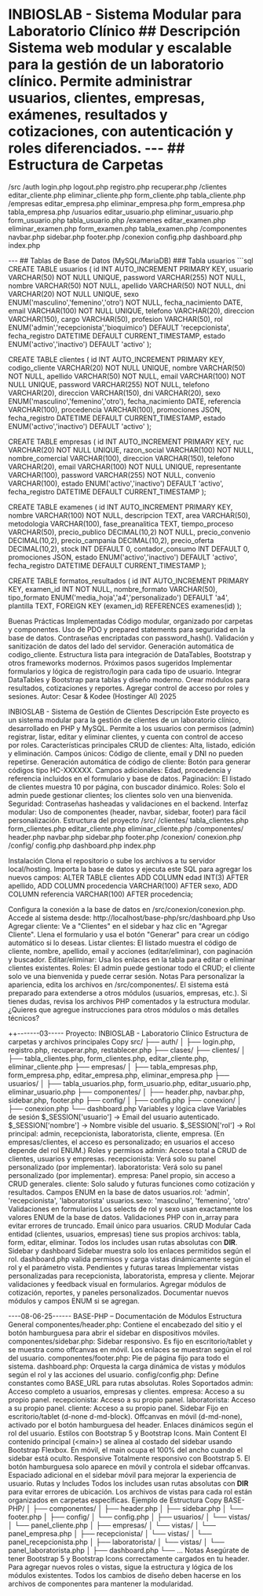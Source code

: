 # INBIOSLAB - Sistema Modular para Laboratorio Clínico ## Descripción Sistema web modular y escalable para la gestión de un laboratorio clínico. Permite administrar usuarios, clientes, empresas, exámenes, resultados y cotizaciones, con autenticación y roles diferenciados. --- ## Estructura de Carpetas 

/src /auth login.php logout.php registro.php recuperar.php /clientes editar_cliente.php eliminar_cliente.php form_cliente.php tabla_cliente.php /empresas editar_empresa.php eliminar_empresa.php form_empresa.php tabla_empresa.php /usuarios editar_usuario.php eliminar_usuario.php form_usuario.php tabla_usuario.php /examenes editar_examen.php eliminar_examen.php form_examen.php tabla_examen.php /componentes navbar.php sidebar.php footer.php /conexion config.php dashboard.php index.php

 --- ## Tablas de Base de Datos (MySQL/MariaDB) ### Tabla usuarios ```sql CREATE TABLE usuarios ( id INT AUTO_INCREMENT PRIMARY KEY, usuario VARCHAR(50) NOT NULL UNIQUE, password VARCHAR(255) NOT NULL, nombre VARCHAR(50) NOT NULL, apellido VARCHAR(50) NOT NULL, dni VARCHAR(20) NOT NULL UNIQUE, sexo ENUM('masculino','femenino','otro') NOT NULL, fecha_nacimiento DATE, email VARCHAR(100) NOT NULL UNIQUE, telefono VARCHAR(20), direccion VARCHAR(150), cargo VARCHAR(50), profesion VARCHAR(50), rol ENUM('admin','recepcionista','bioquimico') DEFAULT 'recepcionista', fecha_registro DATETIME DEFAULT CURRENT_TIMESTAMP, estado ENUM('activo','inactivo') DEFAULT 'activo' ); 

 CREATE TABLE clientes ( id INT AUTO_INCREMENT PRIMARY KEY, codigo_cliente VARCHAR(20) NOT NULL UNIQUE, nombre VARCHAR(50) NOT NULL, apellido VARCHAR(50) NOT NULL, email VARCHAR(100) NOT NULL UNIQUE, password VARCHAR(255) NOT NULL, telefono VARCHAR(20), direccion VARCHAR(150), dni VARCHAR(20), sexo ENUM('masculino','femenino','otro'), fecha_nacimiento DATE, referencia VARCHAR(100), procedencia VARCHAR(100), promociones JSON, fecha_registro DATETIME DEFAULT CURRENT_TIMESTAMP, estado ENUM('activo','inactivo') DEFAULT 'activo' ); 

 CREATE TABLE empresas ( id INT AUTO_INCREMENT PRIMARY KEY, ruc VARCHAR(20) NOT NULL UNIQUE, razon_social VARCHAR(100) NOT NULL, nombre_comercial VARCHAR(100), direccion VARCHAR(150), telefono VARCHAR(20), email VARCHAR(100) NOT NULL UNIQUE, representante VARCHAR(100), password VARCHAR(255) NOT NULL, convenio VARCHAR(100), estado ENUM('activo','inactivo') DEFAULT 'activo', fecha_registro DATETIME DEFAULT CURRENT_TIMESTAMP ); 

 CREATE TABLE examenes ( id INT AUTO_INCREMENT PRIMARY KEY, nombre VARCHAR(100) NOT NULL, descripcion TEXT, area VARCHAR(50), metodologia VARCHAR(100), fase_preanalitica TEXT, tiempo_proceso VARCHAR(50), precio_publico DECIMAL(10,2) NOT NULL, precio_convenio DECIMAL(10,2), precio_campania DECIMAL(10,2), precio_oferta DECIMAL(10,2), stock INT DEFAULT 0, contador_consumo INT DEFAULT 0, promociones JSON, estado ENUM('activo','inactivo') DEFAULT 'activo', fecha_registro DATETIME DEFAULT CURRENT_TIMESTAMP ); 

 CREATE TABLE formatos_resultados ( id INT AUTO_INCREMENT PRIMARY KEY, examen_id INT NOT NULL, nombre_formato VARCHAR(50), tipo_formato ENUM('media_hoja','a4','personalizado') DEFAULT 'a4', plantilla TEXT, FOREIGN KEY (examen_id) REFERENCES examenes(id) ); 

Buenas Prácticas Implementadas
Código modular, organizado por carpetas y componentes.
Uso de PDO y prepared statements para seguridad en la base de datos.
Contraseñas encriptadas con password_hash().
Validación y sanitización de datos del lado del servidor.
Generación automática de codigo_cliente.
Estructura lista para integración de DataTables, Bootstrap y otros frameworks modernos.
Próximos pasos sugeridos
Implementar formularios y lógica de registro/login para cada tipo de usuario.
Integrar DataTables y Bootstrap para tablas y diseño moderno.
Crear módulos para resultados, cotizaciones y reportes.
Agregar control de acceso por roles y sesiones.
Autor:
Cesar & Kodee (Hostinger AI)
2025



INBIOSLAB - Sistema de Gestión de Clientes
Descripción
Este proyecto es un sistema modular para la gestión de clientes de un laboratorio clínico, desarrollado en PHP y MySQL. Permite a los usuarios con permisos (admin) registrar, listar, editar y eliminar clientes, y cuenta con control de acceso por roles.
Características principales
CRUD de clientes: Alta, listado, edición y eliminación.
Campos únicos: Código de cliente, email y DNI no pueden repetirse.
Generación automática de código de cliente: Botón para generar códigos tipo HC-XXXXXX.
Campos adicionales: Edad, procedencia y referencia incluidos en el formulario y base de datos.
Paginación: El listado de clientes muestra 10 por página, con buscador dinámico.
Roles: Solo el admin puede gestionar clientes; los clientes solo ven una bienvenida.
Seguridad: Contraseñas hasheadas y validaciones en el backend.
Interfaz modular: Uso de componentes (header, navbar, sidebar, footer) para fácil personalización.
Estructura del proyecto
/src/ /clientes/ tabla_clientes.php form_clientes.php editar_cliente.php eliminar_cliente.php /componentes/ header.php navbar.php sidebar.php footer.php /conexion/ conexion.php /config/ config.php dashboard.php index.php 

Instalación
Clona el repositorio o sube los archivos a tu servidor local/hosting.
Importa la base de datos y ejecuta este SQL para agregar los nuevos campos:
ALTER TABLE clientes ADD COLUMN edad INT(3) AFTER apellido, ADD COLUMN procedencia VARCHAR(100) AFTER sexo, ADD COLUMN referencia VARCHAR(100) AFTER procedencia; 

Configura la conexión a la base de datos en /src/conexion/conexion.php. Accede al sistema desde:
http://localhost/base-php/src/dashboard.php
Uso
Agregar cliente: Ve a "Clientes" en el sidebar y haz clic en "Agregar Cliente". Llena el formulario y usa el botón "Generar" para crear un código automático si lo deseas.
Listar clientes: El listado muestra el código de cliente, nombre, apellido, email y acciones (editar/eliminar), con paginación y buscador.
Editar/eliminar: Usa los enlaces en la tabla para editar o eliminar clientes existentes.
Roles: El admin puede gestionar todo el CRUD; el cliente solo ve una bienvenida y puede cerrar sesión.
Notas
Para personalizar la apariencia, edita los archivos en /src/componentes/.
El sistema está preparado para extenderse a otros módulos (usuarios, empresas, etc.).
Si tienes dudas, revisa los archivos PHP comentados y la estructura modular.
¿Quieres que agregue instrucciones para otros módulos o más detalles técnicos?


++-------03-----
Proyecto: INBIOSLAB - Laboratorio Clínico Estructura de carpetas y archivos principales
Copy
src/
  ├── auth/
  │     ├── login.php, registro.php, recuperar.php, restablecer.php
  ├── clases/
  ├── clientes/
  │     ├── tabla_clientes.php, form_clientes.php, editar_cliente.php, eliminar_cliente.php
  ├── empresas/
  │     ├── tabla_empresas.php, form_empresa.php, editar_empresa.php, eliminar_empresa.php
  ├── usuarios/
  │     ├── tabla_usuarios.php, form_usuario.php, editar_usuario.php, eliminar_usuario.php
  ├── componentes/
  │     ├── header.php, navbar.php, sidebar.php, footer.php
  ├── config/
  │     ├── config.php
  ├── conexion/
  │     ├── conexion.php
  └── dashboard.php
Variables y lógica clave Variables de sesión
$_SESSION[&apos;usuario&apos;] → Email del usuario autenticado.
$_SESSION[&apos;nombre&apos;] → Nombre visible del usuario.
$_SESSION[&apos;rol&apos;] → Rol principal: admin, recepcionista, laboratorista, cliente, empresa.
(En empresas/clientes, el acceso es personalizado; en usuarios el acceso depende del rol ENUM.)
Roles y permisos
admin: Acceso total a CRUD de clientes, usuarios y empresas.
recepcionista: Verá solo su panel personalizado (por implementar).
laboratorista: Verá solo su panel personalizado (por implementar).
empresa: Panel propio, sin acceso a CRUD generales.
cliente: Solo saludo y futuras funciones como cotización y resultados.
Campos ENUM en la base de datos
usuarios.rol: &apos;admin&apos;, &apos;recepcionista&apos;, &apos;laboratorista&apos;
usuarios.sexo: &apos;masculino&apos;, &apos;femenino&apos;, &apos;otro&apos;
Validaciones en formularios
Los selects de rol y sexo usan exactamente los valores ENUM de la base de datos.
Validaciones PHP con in_array para evitar errores de truncado.
Email único para usuarios.
CRUD Modular
Cada entidad (clientes, usuarios, empresas) tiene sus propios archivos: tabla, form, editar, eliminar.
Todos los includes usan rutas absolutas con __DIR__.
Sidebar y dashboard
Sidebar muestra solo los enlaces permitidos según el rol.
dashboard.php valida permisos y carga vistas dinámicamente según el rol y el parámetro vista.
Pendientes y futuras tareas
Implementar vistas personalizadas para recepcionista, laboratorista, empresa y cliente.
Mejorar validaciones y feedback visual en formularios.
Agregar módulos de cotización, reportes, y paneles personalizados.
Documentar nuevos módulos y campos ENUM si se agregan.

----08-06-25------
BASE-PHP – Documentación de Módulos Estructura General
componentes/header.php: Contiene el encabezado del sitio y el botón hamburguesa para abrir el sidebar en dispositivos móviles.
componentes/sidebar.php: Sidebar responsivo. Es fijo en escritorio/tablet y se muestra como offcanvas en móvil. Los enlaces se muestran según el rol del usuario.
componentes/footer.php: Pie de página fijo para todo el sistema.
dashboard.php: Orquesta la carga dinámica de vistas y módulos según el rol y las acciones del usuario.
config/config.php: Define constantes como BASE_URL para rutas absolutas.
Roles Soportados
admin: Acceso completo a usuarios, empresas y clientes.
empresa: Acceso a su propio panel.
recepcionista: Acceso a su propio panel.
laboratorista: Acceso a su propio panel.
cliente: Acceso a su propio panel.
Sidebar
Fijo en escritorio/tablet (d-none d-md-block).
Offcanvas en móvil (d-md-none), activado por el botón hamburguesa del header.
Enlaces dinámicos según el rol del usuario.
Estilos con Bootstrap 5 y Bootstrap Icons.
Main Content
El contenido principal (&lt;main&gt;) se alinea al costado del sidebar usando Bootstrap Flexbox.
En móvil, el main ocupa el 100% del ancho cuando el sidebar está oculto.
Responsive
Totalmente responsivo con Bootstrap 5.
El botón hamburguesa solo aparece en móvil y controla el sidebar offcanvas.
Espaciado adicional en el sidebar móvil para mejorar la experiencia de usuario.
Rutas y Includes
Todos los includes usan rutas absolutas con __DIR__ para evitar errores de ubicación.
Los archivos de vistas para cada rol están organizados en carpetas específicas.
Ejemplo de Estructura
Copy
BASE-PHP/
│
├── componentes/
│   ├── header.php
│   ├── sidebar.php
│   └── footer.php
│
├── config/
│   └── config.php
│
├── usuarios/
│   └── vistas/
│       └── panel_cliente.php
│
├── empresas/
│   └── vistas/
│       └── panel_empresa.php
│
├── recepcionista/
│   └── vistas/
│       └── panel_recepcionista.php
│
├── laboratorista/
│   └── vistas/
│       └── panel_laboratorista.php
│
├── dashboard.php
└── ...
Notas
Asegúrate de tener Bootstrap 5 y Bootstrap Icons correctamente cargados en tu header.
Para agregar nuevos roles o vistas, sigue la estructura y lógica de los módulos existentes.
Todos los cambios de diseño deben hacerse en los archivos de componentes para mantener la modularidad.


